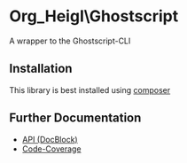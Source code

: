 # Org_Heigl\Ghostscript

A wrapper to the Ghostscript-CLI

## Installation

This library is best installed using [composer](https://getcomposer.org)

## Further Documentation

 * [API (DocBlock)](api/)
 * [Code-Coverage](https://coveralls.io/github/heiglandreas/Org_Heigl_Ghostscript)
